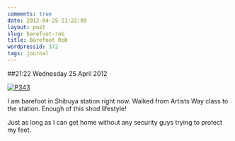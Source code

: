 ```yaml
---
comments: true
date: 2012-04-25 21:22:09
layout: post
slug: barefoot-rob
title: Barefoot Rob
wordpressid: 372
tags: journal
---
```


##21:22 Wednesday 25 April 2012

[![P343](http://getfile6.posterous.com/getfile/files.posterous.com/thunderrabbit/BwFDfxChkogpvFAerfogAoEpGpGofarbHDIJGJFwidjpwxpcDsFhzDsjwqBk/p343.jpg.scaled500.jpg)](http://getfile1.posterous.com/getfile/files.posterous.com/thunderrabbit/BwFDfxChkogpvFAerfogAoEpGpGofarbHDIJGJFwidjpwxpcDsFhzDsjwqBk/p343.jpg.scaled1000.jpg)

I am barefoot in Shibuya station right now. Walked from Artists Way class to the station. Enough of this shod lifestyle!

Just as long as I can get home without any security guys trying to protect my feet.
